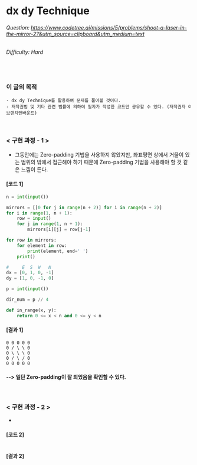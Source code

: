 # dx dy Technique
###### Question: https://www.codetree.ai/missions/5/problems/shoot-a-laser-in-the-mirror-2?&utm_source=clipboard&utm_medium=text
###### Difficulty: Hard
<br/>

### 이 글의 목적
    - dx dy Technique를 활용하여 문제를 풀어볼 것이다.
    - 저작권법 및 기타 관련 법률에 의하여 필자가 작성한 코드만 공유할 수 있다. (저작권자 © 브랜치앤바운드)
<br/>

### < 구현 과정 - 1 >
- 그동안에는 Zero-padding 기법을 사용하지 않았지만, 좌표평면 상에서 거울이 있는 범위의 밖에서 접근해야 하기 때문에 Zero-padding 기법을 사용해야 할 것 같은 느낌이 든다.
#### [코드 1]
```python
n = int(input())

mirrors = [[0 for j in range(n + 2)] for i in range(n + 2)]
for i in range(1, n + 1):
    row = input()
    for j in range(1, n + 1):
        mirrors[i][j] = row[j-1]

for row in mirrors:
    for element in row:
        print(element, end=' ')
    print()

#     E  S  W   N
dx = [0, 1, 0, -1]
dy = [1, 0, -1, 0]

p = int(input())

dir_num = p // 4

def in_range(x, y):
    return 0 <= x < n and 0 <= y < n
```
#### [결과 1]
```plaintext
0 0 0 0 0 
0 / \ \ 0 
0 \ \ \ 0 
0 / \ / 0 
0 0 0 0 0 
```
#### --> 일단 Zero-padding이 잘 되었음을 확인할 수 있다.
<br/>

### < 구현 과정 - 2 >
- 
#### [코드 2]
```python

```
#### [결과 2]
```plaintext

```
